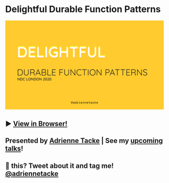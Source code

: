 # Delightful Durable Function Patterns

![Cover slide](./assets/cover.png)
## ▶ [View in Browser!](https://adriennetacke.github.io/delightful-durable-function-patterns/)

## Presented by [Adrienne Tacke](https://www.adrienne.io) | See my [upcoming talks](https://blog.adrienne.io/speaking)!

## 💛 this? Tweet about it and tag me! [@adriennetacke](https://www.twitter.com/AdrienneTacke)


